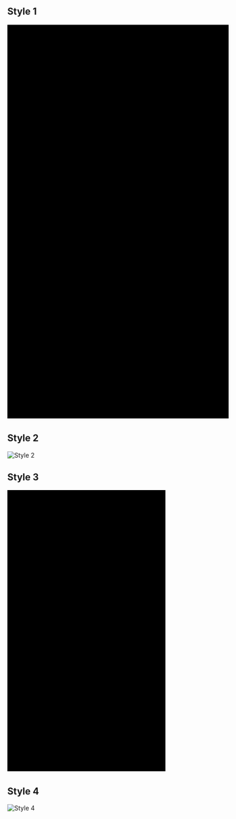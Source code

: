 ## Style 1  
![Style 1](style1.gif)

## Style 2  
![Style 2](style2.gif)

## Style 3  
![Style 3](style3.gif)

## Style 4  
![Style 4](style4.gif)
